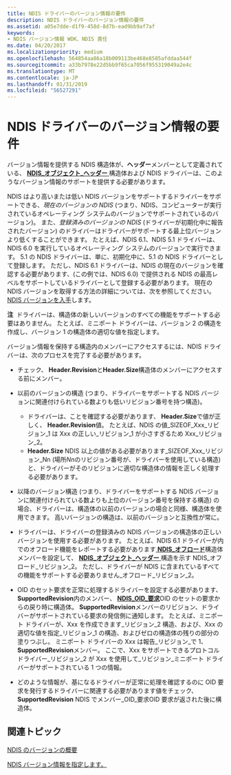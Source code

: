 ```yaml
---
title: NDIS ドライバーのバージョン情報の要件
description: NDIS ドライバーのバージョン情報の要件
ms.assetid: a05e7dde-d1f9-458d-8d7b-ead9bb9af7af
keywords:
- NDIS バージョン情報 WDK、NDIS 責任
ms.date: 04/20/2017
ms.localizationpriority: medium
ms.openlocfilehash: 564854aa86a18b009113be468e8505afddaa544f
ms.sourcegitcommit: a33b7978e22d5bb9f65ca7056f955319049a2e4c
ms.translationtype: MT
ms.contentlocale: ja-JP
ms.lasthandoff: 01/31/2019
ms.locfileid: "56527291"
---
```

# <a name="version-information-requirements-for-ndis-drivers"></a>NDIS ドライバーのバージョン情報の要件





バージョン情報を提供する NDIS 構造体が、**ヘッダー**メンバーとして定義されている、 [ **NDIS\_オブジェクト\_ヘッダー** ](https://msdn.microsoft.com/library/windows/hardware/ff566588)構造体および NDIS ドライバーは、このようなバージョン情報のサポートを提供する必要があります。

NDIS はより高いまたは低い NDIS バージョンをサポートするドライバーをサポートできる、*現在のバージョンの NDIS* (つまり、NDIS、コンピューターが実行されているオペレーティング システムのバージョンでサポートされているのバージョン)。 また、*登録済みのバージョンの NDIS* (ドライバーが初期化中に報告されたバージョン) のドライバーはドライバーがサポートする最上位バージョンより低くすることができます。 たとえば、NDIS 6.1、NDIS 5.1 ドライバーは、NDIS 6.0 を実行しているオペレーティング システムのバージョンで実行できます。 5.1 の NDIS ドライバーは、単に、初期化中に、5.1 の NDIS ドライバーとして登録します。 ただし、NDIS 6.1 ドライバーは、NDIS の現在のバージョンを確認する必要があります、(この例では、NDIS 6.0) で提供される NDIS の最高レベルをサポートしているドライバーとして登録する必要があります。 現在の NDIS バージョンを取得する方法の詳細については、次を参照してください。 [NDIS バージョンを入手](obtaining-the-ndis-version.md)します。

**注**  ドライバーは、構造体の新しいバージョンのすべての機能をサポートする必要はありません。 たとえば、ミニポート ドライバーは、バージョン 2 の構造を作成し、バージョン 1 の構造体の適切な値を指定します。

 

バージョン情報を保持する構造内のメンバーにアクセスするには、NDIS ドライバーは、次のプロセスを完了する必要があります。

-   チェック、 **Header.Revision**と**Header.Size**構造体のメンバーにアクセスする前にメンバー。

-   以前のバージョンの構造 (つまり、ドライバーをサポートする NDIS バージョンに関連付けられている数よりも低いリビジョン番号を持つ構造)。
    -   ドライバーは、ことを確認する必要があります、 **Header.Size**で値が正しく、 **Header.Revision**値。 たとえば、NDIS の値\_SIZEOF\_Xxx\_リビジョン\_1 は Xxx の正しい\_リビジョン\_1 が小さすぎるため Xxx\_リビジョン\_2。
    -   **Header.Size** NDIS 以上の値がある必要があります\_SIZEOF\_Xxx\_リビジョン\_Nn (場所*Nn*のリビジョン番号が、ドライバーを使用している構造) と、ドライバーがそのリビジョンに適切な構造体の情報を正しく処理する必要があります。
-   以降のバージョン構造 (つまり、ドライバーをサポートする NDIS バージョンに関連付けられている数よりも上位のバージョン番号を保持する構造) の場合、ドライバーは、構造体の以前のバージョンの場合と同様、構造体を使用できます。 高いバージョンの構造は、以前のバージョンと互換性が常に。

-   ドライバーは、ドライバーの登録済みの NDIS バージョンの構造体の正しいバージョンを使用する必要があります。 たとえば、NDIS 6.1 ドライバーが内でのオフロード機能をレポートする必要があります[ **NDIS\_オフロード**](https://msdn.microsoft.com/library/windows/hardware/ff566599)構造体メンバーを設定して、 [ **NDIS\_オブジェクト\_ヘッダー** ](https://msdn.microsoft.com/library/windows/hardware/ff566588)構造を示す NDIS\_オフロード\_リビジョン\_2。 ただし、ドライバーが NDIS に含まれているすべての機能をサポートする必要ありません\_オフロード\_リビジョン\_2。

-   OID のセット要求を正常に処理するドライバーを設定する必要があります、 **SupportedRevision**内のメンバー、 [ **NDIS\_OID\_要求**](https://msdn.microsoft.com/library/windows/hardware/ff566710)OID のセットの要求からの戻り時に構造体。 **SupportedRevision**メンバーのリビジョン、ドライバーがサポートされている要求の発信側に通知します。 たとえば、ミニポート ドライバーが、Xxx を作成できます\_リビジョン\_2 構造、および、Xxx の適切な値を指定\_リビジョン\_1 の構造、およびゼロの構造体の残りの部分の塗りつぶし。 ミニポート ドライバーの Xxx は報告\_リビジョン\_で 1、 **SupportedRevision**メンバー。 ここで、Xxx をサポートできるプロトコル ドライバー\_リビジョン\_2 が Xxx を使用して\_リビジョン\_ミニポート ドライバーがサポートされている 1 つの情報。

-   どのような情報が、基になるドライバーが正常に処理を確認するのに OID 要求を発行するドライバーに関連する必要があります値をチェック、 **SupportedRevision** NDIS でメンバー\_OID\_要求OID 要求が返された後に構造体。

## <a name="related-topics"></a>関連トピック


[NDIS のバージョンの概要](overview-of-ndis-versions.md)

[NDIS バージョン情報を指定します。](specifying-ndis-version-information.md)

 

 






